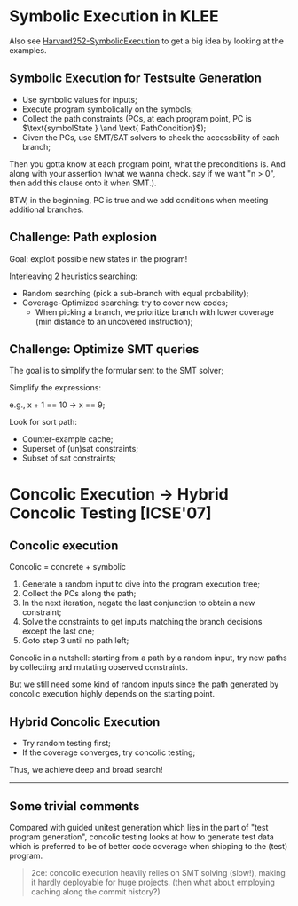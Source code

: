 # Symbolic Execution in KLEE

Also see [Harvard252-SymbolicExecution](../Harvard252/lec13-symbolicExe.md) to get a big idea by looking at the examples.

## Symbolic Execution for Testsuite Generation

- Use symbolic values for inputs;
- Execute program symbolically on the symbols;
- Collect the path constraints (PCs, at each program point, PC is $\text{symbolState } \and \text{ PathCondition}$);
- Given the PCs, use SMT/SAT solvers to check the accessbility of each branch;

Then you gotta know at each program point, what the preconditions is. And along with your assertion (what we wanna check. say if we want "n > 0", then add this clause onto it when SMT.).

BTW, in the beginning, PC is true and we add conditions when meeting additional branches.

## Challenge: Path explosion

Goal: exploit possible new states in the program!

Interleaving 2 heuristics searching:

- Random searching (pick a sub-branch with equal probability);
- Coverage-Optimized searching: try to cover new codes;
  - When picking a branch, we prioritize branch with lower coverage (min distance to an uncovered instruction);

## Challenge: Optimize SMT queries

The goal is to simplify the formular sent to the SMT solver;

Simplify the expressions:

e.g., x + 1 == 10 -> x == 9;

Look for sort path:

- Counter-example cache;
- Superset of (un)sat constraints;
- Subset of sat constraints;

# Concolic Execution -> Hybrid Concolic Testing [ICSE'07]

## Concolic execution

Concolic = concrete + symbolic

1. Generate a random input to dive into the program execution tree;
2. Collect the PCs along the path;
3. In the next iteration, negate the last conjunction to obtain a new constraint;
4. Solve the constraints to get inputs matching the branch decisions except the last one;
5. Goto step 3 until no path left;

Concolic in a nutshell: starting from a path by a random input, try new paths by collecting and mutating observed constraints.

But we still need some kind of random inputs since the path generated by concolic execution highly depends on the starting point.

## Hybrid Concolic Execution

- Try random testing first;
- If the coverage converges, try concolic testing;

Thus, we achieve deep and broad search!

---

## Some trivial comments

Compared with guided unitest generation which lies in the part of "test program generation", concolic testing looks at how to generate test data which is preferred to be of better code coverage when shipping to the (test) program.

> 2ce: concolic execution heavily relies on SMT solving (slow!), making it hardly deployable for huge projects. (then what about employing caching along the commit history?)
